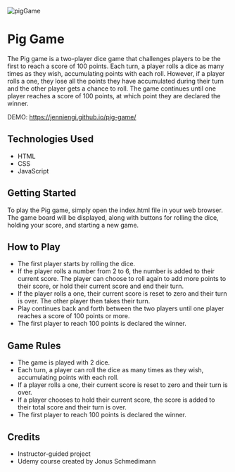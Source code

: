 ![pigGame](https://user-images.githubusercontent.com/75710628/223285136-117590f9-ed88-45f2-9cc8-1107bf02f5b5.png)

# Pig Game
The Pig game is a two-player dice game that challenges players to be the first to reach a score of 100 points. Each turn, a player rolls a dice as many times as they wish, accumulating points with each roll. However, if a player rolls a one, they lose all the points they have accumulated during their turn and the other player gets a chance to roll. The game continues until one player reaches a score of 100 points, at which point they are declared the winner.

DEMO: https://jenniengi.github.io/pig-game/

## Technologies Used
- HTML
- CSS
- JavaScript

## Getting Started
To play the Pig game, simply open the index.html file in your web browser. The game board will be displayed, along with buttons for rolling the dice, holding your score, and starting a new game.

## How to Play
- The first player starts by rolling the dice.
- If the player rolls a number from 2 to 6, the number is added to their current score. The player can choose to roll again to add more points to their score, or hold their current score and end their turn.
- If the player rolls a one, their current score is reset to zero and their turn is over. The other player then takes their turn.
- Play continues back and forth between the two players until one player reaches a score of 100 points or more.
- The first player to reach 100 points is declared the winner.

## Game Rules
- The game is played with 2 dice.
- Each turn, a player can roll the dice as many times as they wish, accumulating points with each roll.
- If a player rolls a one, their current score is reset to zero and their turn is over.
- If a player chooses to hold their current score, the score is added to their total score and their turn is over.
- The first player to reach 100 points is declared the winner.

## Credits
- Instructor-guided project
- Udemy course created by Jonus Schmedimann
